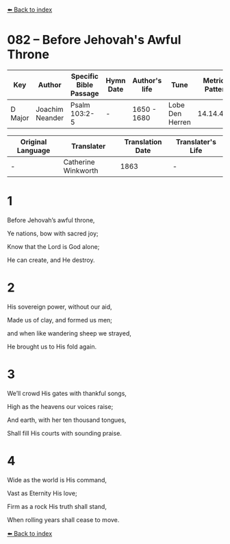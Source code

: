 [⬅️ Back to index](../README.md)

# 082 – Before Jehovah's Awful Throne

Key | Author   | Specific Bible Passage     |Hymn Date |Author's life |Tune |Metrical Pattern   |Composer/Source                                                                                        
-- | --------- | ---------------------------|----------|--------------|-----|-------------------|-------------   
D Major  | Joachim Neander      | Psalm 103:2-5 | -  | 1650 - 1680 | Lobe Den Herren | 14.14.4.7.8 | Chorale Book for England, 1863 

Original Language | Translater | Translation Date   | Translater's Life     
----------------- | --------- | --------------------|-------------   
\-  | Catherine Winkworth      | 1863 | -  | 1827 - 1878 



# 1

Before Jehovah’s awful throne,

Ye nations, bow with sacred joy;

Know that the Lord is God alone;

He can create, and He destroy.



# 2

His sovereign power, without our aid,

Made us of clay, and formed us men;

and when like wandering sheep we strayed,

He brought us to His fold again.



# 3

We’ll crowd His gates with thankful songs,

High as the heavens our voices raise;

And earth, with her ten thousand tongues,

Shall fill His courts with sounding praise.



# 4

Wide as the world is His command,

Vast as Eternity His love;

Firm as a rock His truth shall stand,

When rolling years shall cease to move.

[⬅️ Back to index](../README.md)
